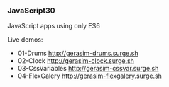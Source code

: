 ### JavaScript30
JavaScript apps using only ES6

Live demos:
- 01-Drums http://gerasim-drums.surge.sh
- 02-Clock http://gerasim-clock.surge.sh
- 03-CssVariables http://gerasim-cssvar.surge.sh
- 04-FlexGalery http://gerasim-flexgalery.surge.sh
